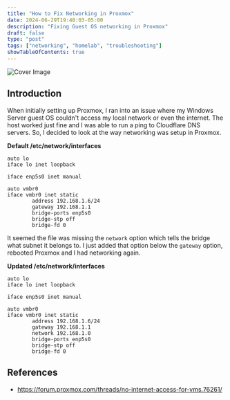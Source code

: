 ```yaml
---
title: "How to Fix Networking in Proxmox"
date: 2024-06-29T19:48:03-05:00
description: "Fixing Guest OS networking in Proxmox"
draft: false
type: "post"
tags: ["networking", "homelab", "troubleshooting"]
showTableOfContents: true
---
```


![Cover Image](/images/posts/how-to/fix/networking-in-proxmox/cover.png)

## Introduction

When initially setting up Proxmox, I ran into an issue where my Windows Server guest OS couldn't access my local network or even the internet. The host worked just fine and I was able to run a ping to Cloudflare DNS servers. So, I decided to look at the way networking was setup in Proxmox.

**Default /etc/network/interfaces**

```
auto lo
iface lo inet loopback

iface enp5s0 inet manual

auto vmbr0
iface vmbr0 inet static
        address 192.168.1.6/24
        gateway 192.168.1.1
        bridge-ports enp5s0
        bridge-stp off
        bridge-fd 0
```

It seemed the file was missing the `network` option which tells the bridge what subnet it belongs to. I just added that option below the `gateway` option, rebooted Proxmox and I had networking again. 

**Updated /etc/network/interfaces**

```
auto lo
iface lo inet loopback

iface enp5s0 inet manual

auto vmbr0
iface vmbr0 inet static
        address 192.168.1.6/24
        gateway 192.168.1.1
        network 192.168.1.0
        bridge-ports enp5s0
        bridge-stp off
        bridge-fd 0
```

## References

- https://forum.proxmox.com/threads/no-internet-access-for-vms.76261/
